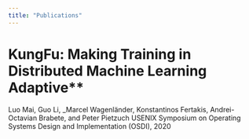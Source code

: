 ```yaml
---
title: "Publications"
---
```


# KungFu: Making Training in Distributed Machine Learning Adaptive**
Luo Mai, Guo Li, _Marcel Wagenländer, Konstantinos Fertakis, Andrei-Octavian Brabete, and Peter Pietzuch
USENIX Symposium on Operating Systems Design and Implementation (OSDI), 2020
